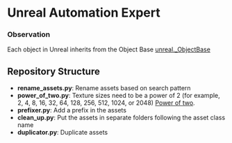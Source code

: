 # Unreal Automation Expert

### Observation


Each object in Unreal inherits from the Object Base [unreal._ObjectBase](https://dev.epicgames.com/documentation/en-us/unreal-engine/python-api/class/_ObjectBase?highlight=_objectbase&application_version=5.0)

## Repository Structure
- **rename_assets.py**: Rename assets based on search pattern
- **power_of_two.py**: Texture sizes need to be a power of 2
(for example, 2, 4, 8, 16, 32, 64, 128, 256, 512, 1024, or 2048) [Power of two](https://dev.epicgames.com/documentation/en-us/uefn/resizing-textures-in-unreal-editor-for-fortnite).
- **prefixer.py**: Add a prefix in the assets
- **clean_up.py**: Put the assets in separate folders following the asset class name
- **duplicator.py**: Duplicate assets